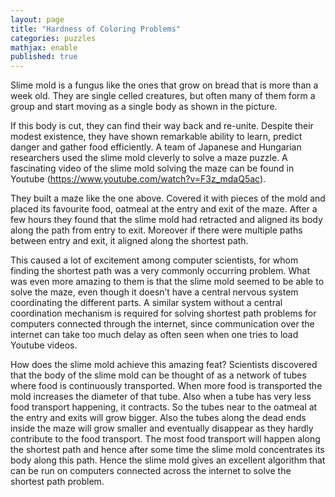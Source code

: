 ```yaml
---
layout: page
title: "Hardness of Coloring Problems"
categories: puzzles
mathjax: enable
published: true
---
```


Slime mold is a fungus like the ones that grow on bread that is more than a week old. They are single
celled creatures, but often many of them form a group and start moving as a single body as shown in
the picture. 


If this body is cut, they can find their way back and re-unite.
Despite their modest existence, they have shown remarkable ability to learn, predict danger and
gather food efficiently. A team of Japanese and Hungarian researchers used the slime mold cleverly
to solve a maze puzzle. A fascinating video of the slime mold solving the maze can be found in
Youtube (https://www.youtube.com/watch?v=F3z_mdaQ5ac).


They built a maze like the one above. Covered it with pieces of the mold and placed its favourite
food, oatmeal at the entry and exit of the maze. After a few hours they found that the slime mold
had retracted and aligned its body along the path from entry to exit. Moreover if there were
multiple paths between entry and exit, it aligned along the shortest path.


This caused a lot of excitement among computer scientists, for whom finding the shortest path was
a very commonly occurring problem. What was even more amazing to them is that the slime mold
seemed to be able to solve the maze, even though it doesn’t have a central nervous system
coordinating the different parts. A similar system without a central coordination mechanism is
required for solving shortest path problems for computers connected through the internet, since
communication over the internet can take too much delay as often seen when one tries to load
Youtube videos.

How does the slime mold achieve this amazing feat? Scientists discovered that the body of the slime
mold can be thought of as a network of tubes where food is continuously transported. When more
food is transported the mold increases the diameter of that tube. Also when a tube has very less
food transport happening, it contracts. So the tubes near to the oatmeal at the entry and exits will
grow bigger. Also the tubes along the dead ends inside the maze will grow smaller and eventually
disappear as they hardly contribute to the food transport. The most food transport will happen
along the shortest path and hence after some time the slime mold concentrates its body along this
path. Hence the slime mold gives an excellent algorithm that can be run on computers connected
across the internet to solve the shortest path problem.


